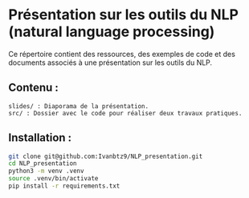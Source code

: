 # Présentation sur les outils du NLP (natural language processing)

Ce répertoire contient des ressources, des exemples de code et des documents associés à une présentation sur les outils du NLP.

## Contenu :

    slides/ : Diaporama de la présentation.
    src/ : Dossier avec le code pour réaliser deux travaux pratiques.
    
## Installation :

```sh
git clone git@github.com:Ivanbtz9/NLP_presentation.git
cd NLP_presentation
python3 -m venv .venv
source .venv/bin/activate
pip install -r requirements.txt
```

